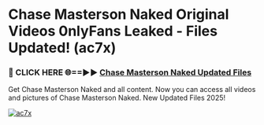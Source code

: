 # Chase Masterson Naked Original Videos 0nlyFans Leaked - Files Updated! (ac7x)

<h3>🔴 CLICK HERE 🌐==►► <a href="https://tinyurl.com/yckcrads" rel="nofollow">Chase Masterson Naked Updated Files</a></h3>

Get Chase Masterson Naked and all content. Now you can access all videos and pictures of Chase Masterson Naked. New Updated Files 2025!

[![ac7x](https://i.imgur.com/hpKpOFt.gif)](https://tinyurl.com/yckcrads)

